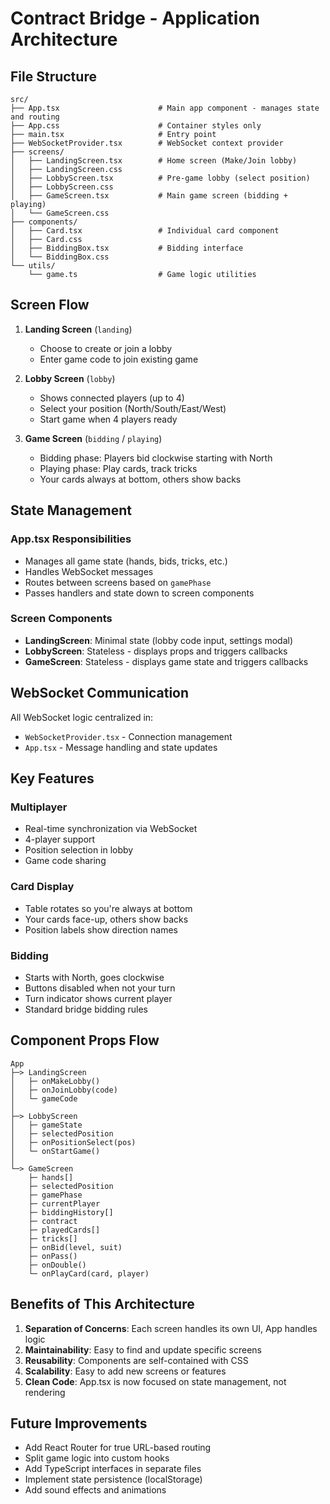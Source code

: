 # Contract Bridge - Application Architecture

## File Structure

```
src/
├── App.tsx                      # Main app component - manages state and routing
├── App.css                      # Container styles only
├── main.tsx                     # Entry point
├── WebSocketProvider.tsx        # WebSocket context provider
├── screens/
│   ├── LandingScreen.tsx        # Home screen (Make/Join lobby)
│   ├── LandingScreen.css
│   ├── LobbyScreen.tsx          # Pre-game lobby (select position)
│   ├── LobbyScreen.css
│   ├── GameScreen.tsx           # Main game screen (bidding + playing)
│   └── GameScreen.css
├── components/
│   ├── Card.tsx                 # Individual card component
│   ├── Card.css
│   ├── BiddingBox.tsx           # Bidding interface
│   └── BiddingBox.css
└── utils/
    └── game.ts                  # Game logic utilities
```

## Screen Flow

1. **Landing Screen** (`landing`)
   - Choose to create or join a lobby
   - Enter game code to join existing game

2. **Lobby Screen** (`lobby`)
   - Shows connected players (up to 4)
   - Select your position (North/South/East/West)
   - Start game when 4 players ready

3. **Game Screen** (`bidding` / `playing`)
   - Bidding phase: Players bid clockwise starting with North
   - Playing phase: Play cards, track tricks
   - Your cards always at bottom, others show backs

## State Management

### App.tsx Responsibilities
- Manages all game state (hands, bids, tricks, etc.)
- Handles WebSocket messages
- Routes between screens based on `gamePhase`
- Passes handlers and state down to screen components

### Screen Components
- **LandingScreen**: Minimal state (lobby code input, settings modal)
- **LobbyScreen**: Stateless - displays props and triggers callbacks
- **GameScreen**: Stateless - displays game state and triggers callbacks

## WebSocket Communication

All WebSocket logic centralized in:
- `WebSocketProvider.tsx` - Connection management
- `App.tsx` - Message handling and state updates

## Key Features

### Multiplayer
- Real-time synchronization via WebSocket
- 4-player support
- Position selection in lobby
- Game code sharing

### Card Display
- Table rotates so you're always at bottom
- Your cards face-up, others show backs
- Position labels show direction names

### Bidding
- Starts with North, goes clockwise
- Buttons disabled when not your turn
- Turn indicator shows current player
- Standard bridge bidding rules

## Component Props Flow

```
App
├─> LandingScreen
│   ├─ onMakeLobby()
│   ├─ onJoinLobby(code)
│   └─ gameCode
│
├─> LobbyScreen
│   ├─ gameState
│   ├─ selectedPosition
│   ├─ onPositionSelect(pos)
│   └─ onStartGame()
│
└─> GameScreen
    ├─ hands[]
    ├─ selectedPosition
    ├─ gamePhase
    ├─ currentPlayer
    ├─ biddingHistory[]
    ├─ contract
    ├─ playedCards[]
    ├─ tricks[]
    ├─ onBid(level, suit)
    ├─ onPass()
    ├─ onDouble()
    └─ onPlayCard(card, player)
```

## Benefits of This Architecture

1. **Separation of Concerns**: Each screen handles its own UI, App handles logic
2. **Maintainability**: Easy to find and update specific screens
3. **Reusability**: Components are self-contained with CSS
4. **Scalability**: Easy to add new screens or features
5. **Clean Code**: App.tsx is now focused on state management, not rendering

## Future Improvements

- Add React Router for true URL-based routing
- Split game logic into custom hooks
- Add TypeScript interfaces in separate files
- Implement state persistence (localStorage)
- Add sound effects and animations

